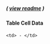 ##### ( [view readme](https://github.com/students-at-thinkful/html_dom_element_tags/blob/master/README.md) )

#### Table Cell Data
```
<td> - </td>
```
